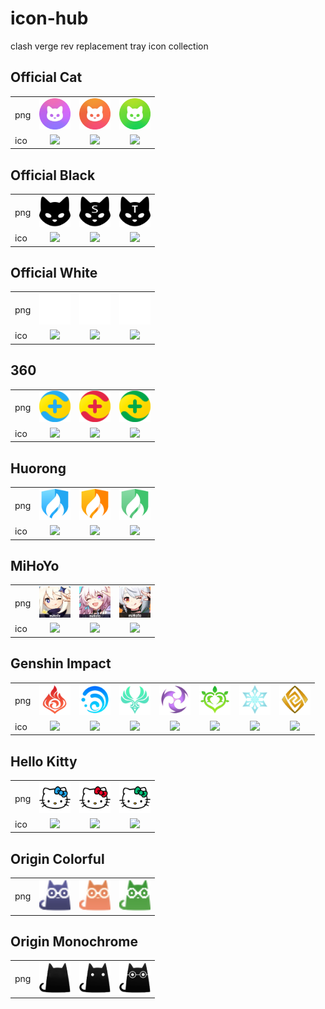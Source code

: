 # icon-hub

clash verge rev replacement tray icon collection

## Official Cat

<table>
<tr>
 <td>png</td>
 <td align="center"><img src="official-cat/common.png?raw=true" width="50px"></td>
 <td align="center"><img src="official-cat/sysproxy.png?raw=true" width="50px"></td>
 <td align="center"><img src="official-cat/tun.png?raw=true" width="50px"></td>
</tr>
<tr>
 <td>ico</td>
 <td align="center"><img src="official-cat/common.ico?raw=true" width="50px"></td>
 <td align="center"><img src="official-cat/sysproxy.ico?raw=true" width="50px"></td>
 <td align="center"><img src="official-cat/tun.ico?raw=true" width="50px"></td>
</tr>
</table>

## Official Black

<table>
<tr>
 <td>png</td>
 <td align="center"><img src="official-black/common.png?raw=true" width="50px"></td>
 <td align="center"><img src="official-black/sysproxy.png?raw=true" width="50px"></td>
 <td align="center"><img src="official-black/tun.png?raw=true" width="50px"></td>
</tr>
<tr>
 <td>ico</td>
 <td align="center"><img src="official-black/common.ico?raw=true" width="50px"></td>
 <td align="center"><img src="official-black/sysproxy.ico?raw=true" width="50px"></td>
 <td align="center"><img src="official-black/tun.ico?raw=true" width="50px"></td>
</tr>
</table>

## Official White

<table>
<tr>
 <td>png</td>
 <td align="center"><img src="official-white/common.png?raw=true" width="50px"></td>
 <td align="center"><img src="official-white/sysproxy.png?raw=true" width="50px"></td>
 <td align="center"><img src="official-white/tun.png?raw=true" width="50px"></td>
</tr>
<tr>
 <td>ico</td>
 <td align="center"><img src="official-white/common.ico?raw=true" width="50px"></td>
 <td align="center"><img src="official-white/sysproxy.ico?raw=true" width="50px"></td>
 <td align="center"><img src="official-white/tun.ico?raw=true" width="50px"></td>
</tr>
</table>

## 360

<table>
<tr>
 <td>png</td>
 <td align="center"><img src="360/common.png?raw=true" width="50px"></td>
 <td align="center"><img src="360/sysproxy.png?raw=true" width="50px"></td>
 <td align="center"><img src="360/tun.png?raw=true" width="50px"></td>
</tr>
<tr>
 <td>ico</td>
 <td align="center"><img src="360/common.ico?raw=true" width="50px"></td>
 <td align="center"><img src="360/sysproxy.ico?raw=true" width="50px"></td>
 <td align="center"><img src="360/tun.ico?raw=true" width="50px"></td>
</tr>
</table>

## Huorong

<table>
<tr>
 <td>png</td>
 <td align="center"><img src="huorong/common.png?raw=true" width="50px"></td>
 <td align="center"><img src="huorong/sysproxy.png?raw=true" width="50px"></td>
 <td align="center"><img src="huorong/tun.png?raw=true" width="50px"></td>
</tr>
<tr>
 <td>ico</td>
 <td align="center"><img src="huorong/common.ico?raw=true" width="50px"></td>
 <td align="center"><img src="huorong/sysproxy.ico?raw=true" width="50px"></td>
 <td align="center"><img src="huorong/tun.ico?raw=true" width="50px"></td>
</tr>
</table>

## MiHoYo

<table>
<tr>
 <td>png</td>
 <td align="center"><img src="mihoyo/ys.png?raw=true" width="50px"></td>
 <td align="center"><img src="mihoyo/sr.png?raw=true" width="50px"></td>
 <td align="center"><img src="mihoyo/zzz.png?raw=true" width="50px"></td>
</tr>
<tr>
 <td>ico</td>
 <td align="center"><img src="mihoyo/ys.ico?raw=true" width="50px"></td>
 <td align="center"><img src="mihoyo/sr.ico?raw=true" width="50px"></td>
 <td align="center"><img src="mihoyo/zzz.ico?raw=true" width="50px"></td>
</tr>
</table>

## Genshin Impact

<table>
<tr>
 <td>png</td>
 <td align="center"><img src="genshin-impact/1.png?raw=true" width="50px"></td>
 <td align="center"><img src="genshin-impact/2.png?raw=true" width="50px"></td>
 <td align="center"><img src="genshin-impact/3.png?raw=true" width="50px"></td>
 <td align="center"><img src="genshin-impact/4.png?raw=true" width="50px"></td>
 <td align="center"><img src="genshin-impact/5.png?raw=true" width="50px"></td>
 <td align="center"><img src="genshin-impact/6.png?raw=true" width="50px"></td>
 <td align="center"><img src="genshin-impact/7.png?raw=true" width="50px"></td>
</tr>
<tr>
 <td>ico</td>
 <td align="center"><img src="genshin-impact/1.ico?raw=true" width="50px"></td>
 <td align="center"><img src="genshin-impact/2.ico?raw=true" width="50px"></td>
 <td align="center"><img src="genshin-impact/3.ico?raw=true" width="50px"></td>
 <td align="center"><img src="genshin-impact/4.ico?raw=true" width="50px"></td>
 <td align="center"><img src="genshin-impact/5.ico?raw=true" width="50px"></td>
 <td align="center"><img src="genshin-impact/6.ico?raw=true" width="50px"></td>
 <td align="center"><img src="genshin-impact/7.ico?raw=true" width="50px"></td>
</tr>
</table>

## Hello Kitty

<table>
<tr>
 <td>png</td>
 <td align="center"><img src="hellokitty/common.png?raw=true" width="50px"></td>
 <td align="center"><img src="hellokitty/sysproxy.png?raw=true" width="50px"></td>
 <td align="center"><img src="hellokitty/tun.png?raw=true" width="50px"></td>
</tr>
<tr>
 <td>ico</td>
 <td align="center"><img src="hellokitty/common.ico?raw=true" width="50px"></td>
 <td align="center"><img src="hellokitty/sysproxy.ico?raw=true" width="50px"></td>
 <td align="center"><img src="hellokitty/tun.ico?raw=true" width="50px"></td>
</tr>
</table>

## Origin Colorful

<table>
<tr>
 <td>png</td>
 <td align="center"><img src="origin-colorful/common.png?raw=true" width="50px"></td>
 <td align="center"><img src="origin-colorful/sysproxy.png?raw=true" width="50px"></td>
 <td align="center"><img src="origin-colorful/tun.png?raw=true" width="50px"></td>
</tr>
</table>

## Origin Monochrome

<table>
<tr>
 <td>png</td>
 <td align="center"><img src="origin-monochrome/common.png?raw=true" width="50px"></td>
 <td align="center"><img src="origin-monochrome/sysproxy.png?raw=true" width="50px"></td>
 <td align="center"><img src="origin-monochrome/tun.png?raw=true" width="50px"></td>
</tr>
</table>
